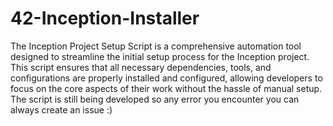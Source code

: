 # 42-Inception-Installer
The Inception Project Setup Script is a comprehensive automation tool designed to streamline the initial setup process for the Inception project.
This script ensures that all necessary dependencies, tools, and configurations are properly installed and configured, allowing developers to focus on the core aspects of their work without the hassle of manual setup.
The script is still being developed so any error you encounter you can always create an issue :)
